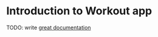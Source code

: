 # Introduction to Workout app

TODO: write [great documentation](http://jacobian.org/writing/what-to-write/)
